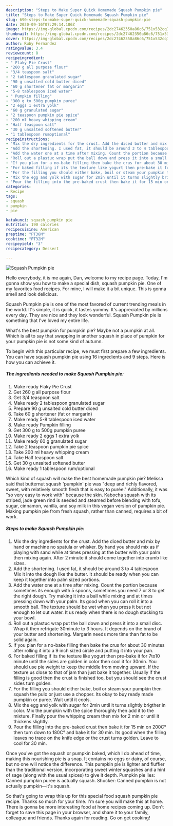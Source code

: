 ```yaml
---
description: "Steps to Make Super Quick Homemade Squash Pumpkin pie"
title: "Steps to Make Super Quick Homemade Squash Pumpkin pie"
slug: 690-steps-to-make-super-quick-homemade-squash-pumpkin-pie
date: 2020-09-16T07:29:14.106Z
image: https://img-global.cpcdn.com/recipes/2dc27462350a86c6/751x532cq70/squash-pumpkin-pie-recipe-main-photo.jpg
thumbnail: https://img-global.cpcdn.com/recipes/2dc27462350a86c6/751x532cq70/squash-pumpkin-pie-recipe-main-photo.jpg
cover: https://img-global.cpcdn.com/recipes/2dc27462350a86c6/751x532cq70/squash-pumpkin-pie-recipe-main-photo.jpg
author: Ruby Fernandez
ratingvalue: 3.4
reviewcount: 8
recipeingredient:
- " Flaky Pie Crust"
- "260 g all purpose flour"
- "3/4 teaspoon salt"
- "2 tablespoon granulated sugar"
- "90 g unsalted cold butter diced"
- "60 g shortener fat or margarin"
- "5-8 tablespoon iced water"
- " Pumpkin filling"
- "300 g to 500g pumpkin puree"
- "2 eggs 1 extra yolk"
- "60 g granulated sugar"
- "2 teaspoon pumpkin pie spice"
- "200 ml heavy whipping cream"
- "Half teaspoon salt"
- "30 g unsalted softened butter"
- "1 tablespoon rumoptional"
recipeinstructions:
- "Mix the dry ingredients for the crust. Add the diced butter and mix by hand or machine no spatula or whisker. By hand you should mix as if playing with sand while at times pressing at the butter with your palm then mixing again. After 2 minute it should come together into crumb like sizes."
- "Add the shortening. I used fat, it should be around 3 to 4 tablespoon. Mix it into the dough like the butter. It should be ready when you can keep it together into palm sized portions."
- "Add the water one at a time after mixing. Count the portion because sometimes its enough with 5 spoons, sometimes you need 7 or 8 to get the right dough. Try making it into a ball while mixing and at times pressing down with your palm. Its good when you can roll it into a smooth ball. The texture should be wet when you press it but not enough to let out water. It us ready when there is no dough stucking to your bowl."
- "Roll out a plastuc wrap put the ball down and press it into a small disc. Wrap it then refrigate 30minute to 3 hours. It depends on the brand of your butter and shortening. Margarin needs more time than fat to be solid again."
- "If you plan for a no-bake filling then bake the crus for about 30 minutes after rolling it into a 9 inch sized circle and putting it into your pan."
- "For baked filling if its the texture like yogurt then pre-bake it for 7to10 minute until the sides are golden in color then cool it for 30min. You should use pie weight to keep the middle from moving upward. If the texture us close to that of jam than just bake it together. Usually if the filling is good then the crust is finished too, but you should see the crust sides turn golden."
- "For the filling you should either bake, boil or steam your pumpkin then squash the pulo or just use a chopper. Its okay to buy ready made pumpkin or puree. Wait until it cools."
- "Mix the egg and yolk with sugar for 2min until it turns slightly brigther in color. Mix the pumpkin with the spice thoroughly then add it to the mixture. Finally pour the whipping cream then mix for 2 min or until it thickens slightly."
- "Pour the filling into the pre-baked crust then bake it for 15 min on 200C° then turn down to 180C° and bake it for 30 min. Its good when the filling leaves no trace on the knife edge or the crust turns golden. Leave to cool for 30 min."
categories:
- Recipe
tags:
- squash
- pumpkin
- pie

katakunci: squash pumpkin pie 
nutrition: 190 calories
recipecuisine: American
preptime: "PT36M"
cooktime: "PT32M"
recipeyield: "3"
recipecategory: Dessert

---
```



![Squash Pumpkin pie](https://img-global.cpcdn.com/recipes/2dc27462350a86c6/751x532cq70/squash-pumpkin-pie-recipe-main-photo.jpg)

Hello everybody, it is me again, Dan, welcome to my recipe page. Today, I'm gonna show you how to make a special dish, squash pumpkin pie. One of my favorites food recipes. For mine, I will make it a bit unique. This is gonna smell and look delicious.

Squash Pumpkin pie is one of the most favored of current trending meals in the world. It's simple, it is quick, it tastes yummy. It's appreciated by millions every day. They are nice and they look wonderful. Squash Pumpkin pie is something that I've loved my entire life.

What&#39;s the best pumpkin for pumpkin pie? Maybe not a pumpkin at all. Which is all to say that swapping in another squash in place of pumpkin for your pumpkin pie is not some kind of autumn.


To begin with this particular recipe, we must first prepare a few ingredients. You can have squash pumpkin pie using 16 ingredients and 9 steps. Here is how you can achieve it.

<!--inarticleads1-->

##### The ingredients needed to make Squash Pumpkin pie:

1. Make ready  Flaky Pie Crust
1. Get 260 g all purpose flour
1. Get 3/4 teaspoon salt
1. Make ready 2 tablespoon granulated sugar
1. Prepare 90 g unsalted cold butter diced
1. Take 60 g shortener (fat or margarin)
1. Make ready 5-8 tablespoon iced water
1. Make ready  Pumpkin filling
1. Get 300 g to 500g pumpkin puree
1. Make ready 2 eggs 1 extra yolk
1. Make ready 60 g granulated sugar
1. Take 2 teaspoon pumpkin pie spice
1. Take 200 ml heavy whipping cream
1. Take Half teaspoon salt
1. Get 30 g unsalted softened butter
1. Make ready 1 tablespoon rum/optional


Which kind of squash will make the best homemade pumpkin pie? Melissa said that butternut squash &#39;pumpkin&#39; pie was &#34;deep and richly flavored, sweet, with relatively smooth flesh that is easy to purée.&#34; Additionally, it was &#34;so very easy to work with&#34; because the skin. Kabocha squash with its striped, jade green rind is seeded and steamed before blending with tofu, sugar, cinnamon, vanilla, and soy milk in this vegan version of pumpkin pie. Making pumpkin pie from fresh squash, rather than canned, requires a bit of work. 

<!--inarticleads2-->

##### Steps to make Squash Pumpkin pie:

1. Mix the dry ingredients for the crust. Add the diced butter and mix by hand or machine no spatula or whisker. By hand you should mix as if playing with sand while at times pressing at the butter with your palm then mixing again. After 2 minute it should come together into crumb like sizes.
1. Add the shortening. I used fat, it should be around 3 to 4 tablespoon. Mix it into the dough like the butter. It should be ready when you can keep it together into palm sized portions.
1. Add the water one at a time after mixing. Count the portion because sometimes its enough with 5 spoons, sometimes you need 7 or 8 to get the right dough. Try making it into a ball while mixing and at times pressing down with your palm. Its good when you can roll it into a smooth ball. The texture should be wet when you press it but not enough to let out water. It us ready when there is no dough stucking to your bowl.
1. Roll out a plastuc wrap put the ball down and press it into a small disc. Wrap it then refrigate 30minute to 3 hours. It depends on the brand of your butter and shortening. Margarin needs more time than fat to be solid again.
1. If you plan for a no-bake filling then bake the crus for about 30 minutes after rolling it into a 9 inch sized circle and putting it into your pan.
1. For baked filling if its the texture like yogurt then pre-bake it for 7to10 minute until the sides are golden in color then cool it for 30min. You should use pie weight to keep the middle from moving upward. If the texture us close to that of jam than just bake it together. Usually if the filling is good then the crust is finished too, but you should see the crust sides turn golden.
1. For the filling you should either bake, boil or steam your pumpkin then squash the pulo or just use a chopper. Its okay to buy ready made pumpkin or puree. Wait until it cools.
1. Mix the egg and yolk with sugar for 2min until it turns slightly brigther in color. Mix the pumpkin with the spice thoroughly then add it to the mixture. Finally pour the whipping cream then mix for 2 min or until it thickens slightly.
1. Pour the filling into the pre-baked crust then bake it for 15 min on 200C° then turn down to 180C° and bake it for 30 min. Its good when the filling leaves no trace on the knife edge or the crust turns golden. Leave to cool for 30 min.


Once you&#39;ve got the squash or pumpkin baked, which I do ahead of time, making this nourishing pie is a snap. It contains no eggs or dairy, of course, but no one will notice the difference. This pumpkin pie is lighter and fluffier than the traditional version, incorporating sweet winter squashes and a hint of sage (along with the usual spices) to give it depth. Pumpkin pie lies: Canned pumpkin puree is actually squash. Shocker: Canned pumpkin is not actually pumpkin—it&#39;s squash. 

So that's going to wrap this up for this special food squash pumpkin pie recipe. Thanks so much for your time. I'm sure you will make this at home. There is gonna be more interesting food at home recipes coming up. Don't forget to save this page in your browser, and share it to your family, colleague and friends. Thanks again for reading. Go on get cooking!
